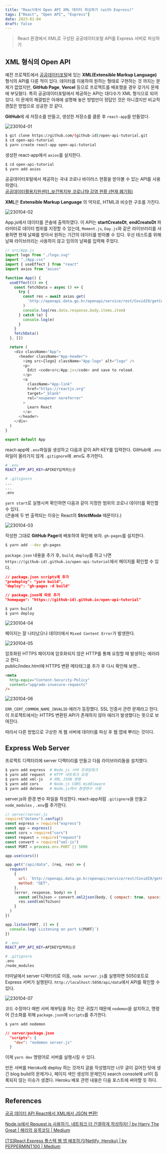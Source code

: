 ```yaml
---
title: "React에서 Open API XML 데이터 파싱하기 (with Express)"
tags: ["React", "Open API", "Express"]
date: 2023-01-04
draft: false
---
```


> React 환경에서 XML로 구성된 공공데이터포털 API를 Express 서버로 파싱하기

## XML 형식의 Open API

예전 프로젝트에서 <a href="https://www.data.go.kr" target="_blank">공공데이터포털</a>에 있는 **XML(Extensible Markup Language)** 형식의 API를 다룬 적이 있다. 데이터를 이용하여 원하는 형태로 구현하는 것 까지는 문제가 없었지만, **GitHub Page**, **Vercel** 등으로 프로젝트를 배포했을 경우 갖가지 문제에 부딪혔다. 특히 공공데이터포털에서 제공하는 API는 대다수가 XML 형식으로 되어 있다. 이 문제의 해결법은 아래에 설명해 놓은 방법만이 정답인 것은 아니겠지만 비교적 괜찮은 방법으로 성공한 것 같다.

**GitHub**에 새 저장소를 만들고, 생성한 저장소를 클론 후 `react-app`을 만들었다.

![230104-01](https://raw.githubusercontent.com/yhuj79/blog-assets/main/230104/230104-01.png)

```bash
$ git clone https://github.com/(github-id)/open-api-tutorial.git
$ cd open-api-tutorial
$ yarn create react-app open-api-tutorial
```

생성한 react-app에서 `axios`를 설치한다.

```bash
$ cd open-api-tutorial
$ yarn add axios
```

공공데이터포털에서 제공하는 국내 코로나 바이러스 현황을 받아볼 수 있는 API를 사용하였다.<br>
<a href="https://www.data.go.kr/bbs/ntc/selectNotice.do?originId=NOTICE_0000000002849" target="_blank">공공데이터활용지원센터\_보건복지부 코로나19 감염 현황 (현재 폐기됨)</a>

**XML**은 **Extensible Markup Language** 의 약자로, HTML과 비슷한 구조를 가진다.

![230104-02](https://raw.githubusercontent.com/yhuj79/blog-assets/main/230104/230104-02.png)

App.js에서 데이터를 콘솔에 출력하였다. 이 API는 **startCreateDt**, **endCreateDt** 파라미터로 데이터 범위를 지정할 수 있는데, `Moment.js`, `Day.js`와 같은 라이브러리를 사용하면 현재 날짜를 받아서 원하는 기간의 데이터를 받아볼 수 있다. 우선 테스트를 위해 날짜 라이브러리는 사용하지 않고 임의의 날짜를 입력해 주었다.

```javascript
// src/App.js
import logo from "./logo.svg"
import "./App.css"
import { useEffect } from "react"
import axios from "axios"

function App() {
  useEffect(() => {
    const fetchData = async () => {
      try {
        const res = await axios.get(
          `http://openapi.data.go.kr/openapi/service/rest/Covid19/getCovid19InfStateJson?serviceKey=${process.env.REACT_APP_API_KEY}&pageNo=1&numOfRows=10&startCreateDt=20221212&endCreateDt=20230103`
        )
        console.log(res.data.response.body.items.item)
      } catch (e) {
        console.log(e)
      }
    }
    fetchData()
  }, [])

  return (
    <div className="App">
      <header className="App-header">
        <img src={logo} className="App-logo" alt="logo" />
        <p>
          Edit <code>src/App.js</code> and save to reload.
        </p>
        <a
          className="App-link"
          href="https://reactjs.org"
          target="_blank"
          rel="noopener noreferrer"
        >
          Learn React
        </a>
      </header>
    </div>
  )
}

export default App
```

react-app에 `.env`파일을 생성하고 다음과 같이 API KEY를 입력한다. GitHub에 `.env`파일이 올라가지 않게 `.gitignore`에 .env도 추가한다.

```bash
# .env
REACT_APP_API_KEY=APIKEY입력하는곳

# .gitignore
...
...
.env
```

`yarn start`로 실행시켜 확인하면 다음과 같이 지정한 범위의 코로나 데이터를 확인할 수 있다.<br>
(콘솔에 두 번 출력되는 이유는 React의 **StrictMode** 때문이다.)

![230104-03](https://raw.githubusercontent.com/yhuj79/blog-assets/main/230104/230104-03.png)

작성한 그대로 **GitHub Page**에 배포하여 확인해 보자. `gh-pages`를 설치한다.

```bash
$ yarn add --dev gh-pages
```

`package.json` 내용을 추가 후, `build`, `deploy`를 하고 나면<br>
`https://(github-id).github.io/open-api-tutorial`에서 페이지를 확인할 수 있다.

```json
// package.json scripts에 추가
"predeploy": "yarn build",
"deploy": "gh-pages -d build"

// package.json에 따로 추가
"homepage": "https://(github-id).github.io/open-api-tutorial"
```

```bash
$ yarn build
$ yarn deploy
```

![230104-04](https://raw.githubusercontent.com/yhuj79/blog-assets/main/230104/230104-04.png)

페이지는 잘 나타났으나 데이터에서 `Mixed Content Error`가 발생한다.

![230104-05](https://raw.githubusercontent.com/yhuj79/blog-assets/main/230104/230104-05.png)

암호화된 HTTPS 페이지에 암호화되지 않은 HTTP를 통해 요청할 때 발생하는 에러라고 한다.<br>
public/index.html에 HTTPS 변환 메타태그를 추가 후 다시 확인해 보면...

```html
<meta
  http-equiv="Content-Security-Policy"
  content="upgrade-insecure-requests"
/>
```

![230104-06](https://raw.githubusercontent.com/yhuj79/blog-assets/main/230104/230104-06.png)

`ERR_CERT_COMMON_NAME_INVALID` 에러가 등장했다. SSL 인증서 관련 문제라고 한다. 이 프로젝트에서는 HTTPS 변환된 API가 존재하지 않아 에러가 발생했다는 뜻으로 보여진다.

따라서 다른 방법으로 구상한 게 웹 서버에 데이터를 파싱 후 웹 앱에 뿌리는 것이다.

## Express Web Server

프로젝트 디렉터리에 server 디렉터리를 만들고 다음 라이브러리들을 설치했다.

```bash
$ yarn add express  # Node.js 서버 프레임워크
$ yarn add request  # HTTP 네트워크 요청
$ yarn add xml-js   # XML JSON 변환
$ yarn add cors     # Node.js CORS middleware
$ yarn add dotenv   # Node.js에서 환경변수 사용
```

server.js와 환경 변수 파일을 작성한다. react-app처럼 `.gitignore`을 만들고 `node_modules` , `.env`를 추가한다.

```javascript
// server/server.js
require("dotenv").config()
const express = require("express")
const app = express()
const cors = require("cors")
const request = require("request")
const convert = require("xml-js")
const PORT = process.env.PORT || 5000

app.use(cors())

app.get("/api/data", (req, res) => {
  request(
    {
      url: `http://openapi.data.go.kr/openapi/service/rest/Covid19/getCovid19InfStateJson?serviceKey=${process.env.REACT_APP_API_KEY}&pageNo=1&numOfRows=10&startCreateDt=20221212&endCreateDt=20230103`,
      method: "GET",
    },
    (error, response, body) => {
      const xmlToJson = convert.xml2json(body, { compact: true, space: 4 }) // xml to json
      res.send(xmlToJson)
    }
  )
})

app.listen(PORT, () => {
  console.log(`Listening on port ${PORT}`)
})
```

```bash
# .env
REACT_APP_API_KEY=APIKEY입력하는곳

# .gitignore
.env
/node_modules
```

터미널에서 server 디렉터리로 이동, `node server.js`를 실행하면 5050포트로 Express 서버가 실행된다. `http://localhost:5050/api/data`에서 API를 확인할 수 있다.

![230104-07](https://raw.githubusercontent.com/yhuj79/blog-assets/main/230104/230104-07.png)

코드 수정마다 매번 서버 재부팅을 하는 것은 귀찮기 때문에 `nodemon`을 설치하고, 명령어 간소화를 위해 `package.json`에 `scripts`를 추가한다.

```bash
$ yarn add nodemon
```

```json
// server/package.json
  "scripts": {
    "dev": "nodemon server.js"
  }
```

이제 `yarn dev` 명령어로 서버를 실행시킬 수 있다.

만든 서버를 Heroku에 deploy 하는 것까지 글을 작성했지만 너무 글이 길어진 탓에 생긴 blog build의 문제거나, 페이지 색인 생성의 문제인지 search console에 url이 등록되지 않는 이슈가 생겼다. Heroku 배포 관련 내용은 다음 포스트에 써야할 듯 하다.

---

## References

[공공 데이터 API React에서 XML에서 JSON 변환!](https://velog.io/@vvsogi/%EA%B3%B5%EA%B3%B5-%EB%8D%B0%EC%9D%B4%ED%84%B0-API-React%EC%97%90%EC%84%9C-XML%EC%97%90%EC%84%9C-JSON-%EB%B3%80%ED%99%98)

[Node.js에서 Request.js 사용하기. 네트워크 더 간결하게 작성하자! | by Harry The Great | 해리의 유목코딩 | Medium](https://medium.com/harrythegreat/node-js%EC%97%90%EC%84%9C-request-js-%EC%82%AC%EC%9A%A9%ED%95%98%EA%B8%B0-28744c52f68d)

[[TS]React,Express 풀스택 웹 앱 배포하기(Netlify, Heroku) | by PEPPERMINT100 | Medium](https://krpeppermint100.medium.com/devops-react-express-%EC%95%B1-%EB%B0%B0%ED%8F%AC%ED%95%98%EA%B8%B0-netlify-heroku-b238e057d920)
